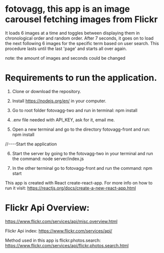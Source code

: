 # fotovagg, this app is an image carousel fetching images from Flickr

It loads 6 images at a time and toggles between displaying them in chronological order and random order. 
After 7 seconds, it goes on to load the next following 6 images for the specific term based on user search.
This procedure lasts until the last 'page' and starts all over again. 

note: the amount of images and seconds could be changed

# Requirements to run the application.

1. Clone or download the repository. 

2. Install https://nodejs.org/en/ in your computer. 

3. Go to root folder fotovagg-two and run in terminal: npm install 

4. .env file needed with API_KEY, ask for it, email me. 

5. Open a new terminal and go to the directory fotovagg-front and run: npm install


//----Start the application

6. Start the server by going to the fotovagg-two in your terminal and run the command: node server/index.js

7. In the other terminal go to fotovagg-front and run the command: npm start


This app is created with React create-react-app.
For more info on how to run it visit: https://reactjs.org/docs/create-a-new-react-app.html


# Flickr Api Overview: 
https://www.flickr.com/services/api/misc.overview.html

Flickr Api index: 
https://www.flickr.com/services/api/

Method used in this app is flickr.photos.search: 
https://www.flickr.com/services/api/flickr.photos.search.html
